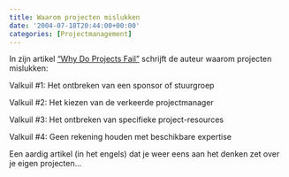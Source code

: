 ```yaml
---
title: Waarom projecten mislukken
date: '2004-07-18T20:44:00+00:00'
categories: [Projectmanagement]
---
```

In zijn artikel [“Why Do Projects Fail”](https://web.archive.org/web/20050207103957/http://blogs.ittoolbox.com/pm/leadership/archives/000960.asp) schrijft de auteur waarom projecten mislukken:

Valkuil #1: Het ontbreken van een sponsor of stuurgroep

Valkuil #2: Het kiezen van de verkeerde projectmanager

Valkuil #3: Het ontbreken van specifieke project-resources

Valkuil #4: Geen rekening houden met beschikbare expertise

Een aardig artikel (in het engels) dat je weer eens aan het denken zet over je eigen projecten...
